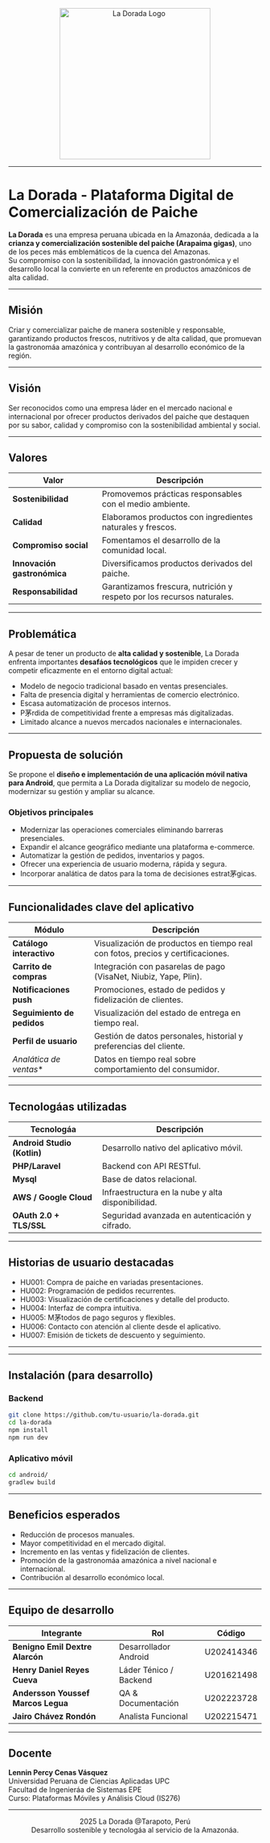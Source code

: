 
<p align="center">
  <img src="https://la-dorada.s3.us-east-2.amazonaws.com/imgs/logo.jpg" width="300" alt="La Dorada Logo">
</p>

---

# La Dorada - Plataforma Digital de Comercialización de Paiche

**La Dorada** es una empresa peruana ubicada en la Amazonáa, dedicada a la **crianza y comercialización sostenible del paiche (Arapaima gigas)**, uno de los peces más emblemáticos de la cuenca del Amazonas.  
Su compromiso con la sostenibilidad, la innovación gastronómica y el desarrollo local la convierte en un referente en productos amazónicos de alta calidad.

---

## Misión

Criar y comercializar paiche de manera sostenible y responsable, garantizando productos frescos, nutritivos y de alta calidad, que promuevan la gastronomáa amazónica y contribuyan al desarrollo económico de la región.

---

## Visión

Ser reconocidos como una empresa láder en el mercado nacional e internacional por ofrecer productos derivados del paiche que destaquen por su sabor, calidad y compromiso con la sostenibilidad ambiental y social.

---

## Valores

| Valor | Descripción |
|-------|-------------|
| **Sostenibilidad** | Promovemos prácticas responsables con el medio ambiente. |
| **Calidad** | Elaboramos productos con ingredientes naturales y frescos. |
| **Compromiso social** | Fomentamos el desarrollo de la comunidad local. |
| **Innovación gastronómica** | Diversificamos productos derivados del paiche. |
| **Responsabilidad** | Garantizamos frescura, nutrición y respeto por los recursos naturales. |

---

## Problemática

A pesar de tener un producto de **alta calidad y sostenible**, La Dorada enfrenta importantes **desafáos tecnológicos** que le impiden crecer y competir eficazmente en el entorno digital actual:

- Modelo de negocio tradicional basado en ventas presenciales.
- Falta de presencia digital y herramientas de comercio electrónico.
- Escasa automatización de procesos internos.
- P茅rdida de competitividad frente a empresas más digitalizadas.
- Limitado alcance a nuevos mercados nacionales e internacionales.

---

## Propuesta de solución

Se propone el **diseño e implementación de una aplicación móvil nativa para Android**, que permita a La Dorada digitalizar su modelo de negocio, modernizar su gestión y ampliar su alcance.

### Objetivos principales

- Modernizar las operaciones comerciales eliminando barreras presenciales.
- Expandir el alcance geográfico mediante una plataforma e-commerce.
- Automatizar la gestión de pedidos, inventarios y pagos.
- Ofrecer una experiencia de usuario moderna, rápida y segura.
- Incorporar analática de datos para la toma de decisiones estrat茅gicas.

---

## Funcionalidades clave del aplicativo

| Módulo | Descripción |
|--------|--------------|
| **Catálogo interactivo** | Visualización de productos en tiempo real con fotos, precios y certificaciones. |
| **Carrito de compras** | Integración con pasarelas de pago (VisaNet, Niubiz, Yape, Plin). |
| **Notificaciones push** | Promociones, estado de pedidos y fidelización de clientes. |
| **Seguimiento de pedidos** | Visualización del estado de entrega en tiempo real. |
| **Perfil de usuario** | Gestión de datos personales, historial y preferencias del cliente. |
| *Analática de ventas** | Datos en tiempo real sobre comportamiento del consumidor. |

---

## Tecnologáas utilizadas

| Tecnologáa                  | Descripción |
|-----------------------------|-------------|
| **Android Studio (Kotlin)** | Desarrollo nativo del aplicativo móvil. |
| **PHP/Laravel**             | Backend con API RESTful. |
| **Mysql**                   | Base de datos relacional. |
| **AWS / Google Cloud**      | Infraestructura en la nube y alta disponibilidad. |
| **OAuth 2.0 + TLS/SSL**     | Seguridad avanzada en autenticación y cifrado. |

---

## Historias de usuario destacadas

- HU001: Compra de paiche en variadas presentaciones.
- HU002: Programación de pedidos recurrentes.
- HU003: Visualización de certificaciones y detalle del producto.
- HU004: Interfaz de compra intuitiva.
- HU005: M茅todos de pago seguros y flexibles.
- HU006: Contacto con atención al cliente desde el aplicativo.
- HU007: Emisión de tickets de descuento y seguimiento.
****
---

##  Instalación (para desarrollo)

### Backend
```bash
git clone https://github.com/tu-usuario/la-dorada.git
cd la-dorada
npm install
npm run dev
```

### Aplicativo móvil
```bash
cd android/
gradlew build
```

---

## Beneficios esperados

- Reducción de procesos manuales.
- Mayor competitividad en el mercado digital.
- Incremento en las ventas y fidelización de clientes.
- Promoción de la gastronomáa amazónica a nivel nacional e internacional.
- Contribución al desarrollo económico local.

---

## Equipo de desarrollo

| Integrante | Rol | Código |
|-------------|------|--------|
| **Benigno Emil Dextre Alarcón** | Desarrollador Android | U202414346 |
| **Henry Daniel Reyes Cueva** | Láder Ténico / Backend | U201621498 |
| **Andersson Youssef Marcos Legua** | QA & Documentación | U202223728 |
| **Jairo Chávez Rondón** | Analista Funcional | U202215471 |

---

## Docente
**Lennin Percy Cenas Vásquez**  
Universidad Peruana de Ciencias Aplicadas UPC  
Facultad de Ingenieráa de Sistemas EPE  
Curso: Plataformas Móviles y Análisis Cloud (IS276)

---

<p align="center">
  2025 La Dorada @Tarapoto, Perú   
  <br>Desarrollo sostenible y tecnologáa al servicio de la Amazonáa.
</p>
